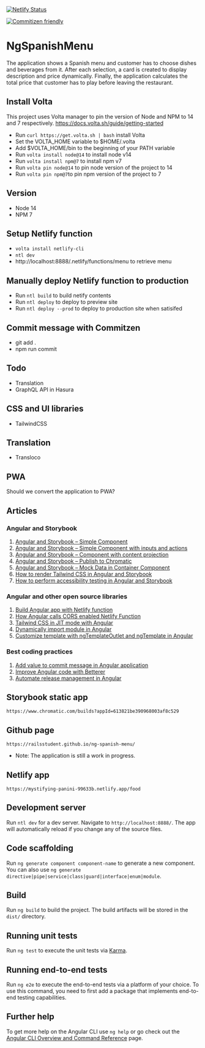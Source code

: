 [![Netlify Status](https://api.netlify.com/api/v1/badges/e6584d85-1560-49b0-9b14-9b91abbc3c40/deploy-status)](https://app.netlify.com/sites/mystifying-panini-99633b/deploys)

[![Commitizen friendly](https://img.shields.io/badge/commitizen-friendly-brightgreen.svg)](http://commitizen.github.io/cz-cli/)

# NgSpanishMenu

The application shows a Spanish menu and customer has to choose dishes and beverages from it. After each selection, a card is created to display description and price dynamically. Finally, the application calculates the total price that customer has to play before leaving the restaurant.

## Install Volta

This project uses Volta manager to pin the version of Node and NPM to 14 and 7 respectively. https://docs.volta.sh/guide/getting-started

- Run `curl https://get.volta.sh | bash` install Volta
- Set the VOLTA_HOME variable to $HOME/.volta
- Add $VOLTA_HOME/bin to the beginning of your PATH variable
- Run `volta install node@14` to install node v14
- Run `volta install npm@7` to install npm v7
- Run `volta pin node@14` to pin node version of the project to 14
- Run `volta pin npm@7`to pin npm version of the project to 7

## Version

- Node 14
- NPM 7

## Setup Netlify function

- `volta install netlify-cli`
- `ntl dev`
- http://localhost:8888/.netlify/functions/menu to retrieve menu

## Manually deploy Netlify function to production

- Run `ntl build` to build netify contents
- Run `ntl deploy` to deploy to preview site
- Run `ntl deploy --prod` to deploy to production site when satisifed

## Commit message with Commitzen

- git add .
- npm run commit

## Todo

- Translation
- GraphQL API in Hasura

## CSS and UI libraries

- TailwindCSS

## Translation

- Transloco

## PWA

Should we convert the application to PWA?

## Articles

### Angular and Storybook

<ol>
  <li><a href="http://www.blueskyconnie.com/?p=2255" target="_blank" rel="noreferrer noopener">Angular and Storybook – Simple Component</a></li>
  <li><a href="http://www.blueskyconnie.com/?p=2302" target="_blank" rel="noreferrer noopener">Angular and Storybook – Simple Component with inputs and actions</a></li>
  <li><a href="http://www.blueskyconnie.com/?p=2342" target="_blank" rel="noreferrer noopener">Angular and Storybook – Component with content projection</a></li>
  <li><a href="http://www.blueskyconnie.com/?p=2537" target="_blank" rel="noreferrer noopener">Angular and Storybook – Publish to Chromatic</a></li>
  <li><a href="http://www.blueskyconnie.com/?p=2640" target="_blank" rel="noreferrer noopener">Angular and Storybook – Mock Data in Container Component</a></li>
  <li><a href="http://blueskyconnie.com/?p=3180" target="_blank" rel="noreferrer noopener">How to render Tailwind CSS in Angular and Storybook</a></li>
  <li><a href="http://blueskyconnie.com/?p=3400" target="_blank" rel="noreferrer noopener">How to perform accessibility testing in Angular and Storybook</a></li>
</ol>

### Angular and other open source libraries

<ol>
  <li><a href="http://www.blueskyconnie.com/?p=2389" target="_blank" rel="noreferrer noopener">Build Angular app with Netlify function</a></li>
  <li><a href="http://www.blueskyconnie.com/?p=2470" target="_blank" rel="noreferrer noopener">How Angular calls CORS enabled Netlify Function</a></li>
  <li><a href="http://www.blueskyconnie.com/?p=3127" target="_blank" rel="noreferrer noopener">Tailwind CSS in JIT mode with Angular</a></li>
  <li><a href="http://www.blueskyconnie.com/?p=3181" target="_blank" rel="noreferrer noopener">Dynamically import module in Angular</a></li>
  <li><a href="http://www.blueskyconnie.com/?p=3520" target="_blank" rel="noreferrer noopener">Customize template with ngTemplateOutlet and ngTemplate in Angular</a></li>
</ol>

### Best coding practices

<ol>
  <li><a href="http://www.blueskyconnie.com/?p=2593" target="_blank" rel="noreferrer noopener">Add value to commit message in Angular application</a></li>
  <li><a href="http://www.blueskyconnie.com/?p=2759" target="_blank" rel="noreferrer noopener">Improve Angular code with Betterer</a></li>
  <li><a href="http://www.blueskyconnie.com/?p=2907" target="_blank" rel="noreferrer noopener">Automate release management in Angular</a></li>
</ol>

## Storybook static app

`https://www.chromatic.com/builds?appId=613821be390968003af8c529`

## Github page

`https://railsstudent.github.io/ng-spanish-menu/`

- Note: The application is still a work in progress.

## Netlify app

`https://mystifying-panini-99633b.netlify.app/food`

## Development server

Run `ntl dev` for a dev server. Navigate to `http://localhost:8888/`. The app will automatically reload if you change any of the source files.

## Code scaffolding

Run `ng generate component component-name` to generate a new component. You can also use `ng generate directive|pipe|service|class|guard|interface|enum|module`.

## Build

Run `ng build` to build the project. The build artifacts will be stored in the `dist/` directory.

## Running unit tests

Run `ng test` to execute the unit tests via [Karma](https://karma-runner.github.io).

## Running end-to-end tests

Run `ng e2e` to execute the end-to-end tests via a platform of your choice. To use this command, you need to first add a package that implements end-to-end testing capabilities.

## Further help

To get more help on the Angular CLI use `ng help` or go check out the [Angular CLI Overview and Command Reference](https://angular.io/cli) page.
